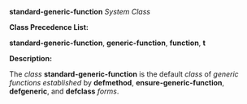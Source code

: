 **standard-generic-function** *System Class* 

**Class Precedence List:** 

**standard-generic-function**, **generic-function**, **function**, **t** 

**Description:** 

The *class* **standard-generic-function** is the default *class* of *generic functions established* by **defmethod**, **ensure-generic-function**, **defgeneric**, and **defclass** *forms*. 


